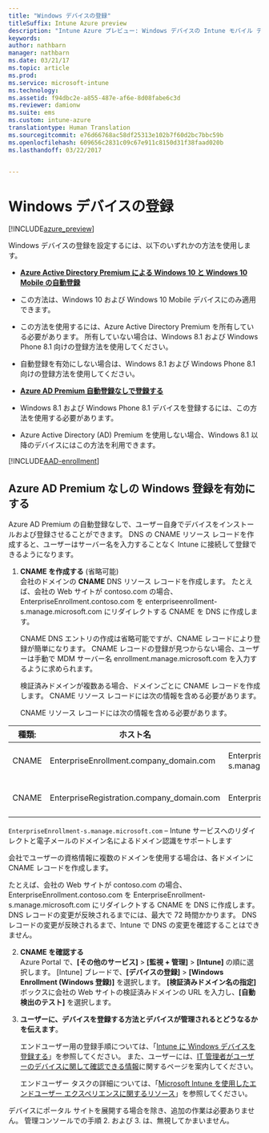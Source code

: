 ```yaml
---
title: "Windows デバイスの登録"
titleSuffix: Intune Azure preview
description: "Intune Azure プレビュー: Windows デバイスの Intune モバイル デバイス管理 (MDM) を有効にします。"
keywords: 
author: nathbarn
manager: nathbarn
ms.date: 03/21/17
ms.topic: article
ms.prod: 
ms.service: microsoft-intune
ms.technology: 
ms.assetid: f94dbc2e-a855-487e-af6e-8d08fabe6c3d
ms.reviewer: damionw
ms.suite: ems
ms.custom: intune-azure
translationtype: Human Translation
ms.sourcegitcommit: e76d66768ac58df25313e102b7f60d2bc7bbc59b
ms.openlocfilehash: 609656c2831c09c67e911c8150d31f38faad020b
ms.lasthandoff: 03/22/2017


---
```


# <a name="enroll-windows-devices"></a>Windows デバイスの登録

[!INCLUDE[azure_preview](../includes/azure_preview.md)]

Windows デバイスの登録を設定するには、以下のいずれかの方法を使用します。

- [**Azure Active Directory Premium による Windows 10 と Windows 10 Mobile の自動登録**](#set-up-windows-10-and-windows-10-mobile-automatic-enrollment-with-azure-active-directory-premium)
 -  この方法は、Windows 10 および Windows 10 Mobile デバイスにのみ適用できます。
 -  この方法を使用するには、Azure Active Directory Premium を所有している必要があります。 所有していない場合は、Windows 8.1 および Windows Phone 8.1 向けの登録方法を使用してください。
 -  自動登録を有効にしない場合は、Windows 8.1 および Windows Phone 8.1 向けの登録方法を使用してください。

- [**Azure AD Premium 自動登録なしで登録する**](#enable-windows-enrollment-without-azure-ad-premium)
 - Windows 8.1 および Windows Phone 8.1 デバイスを登録するには、この方法を使用する必要があります。
 - Azure Active Directory (AD) Premium を使用しない場合、Windows 8.1 以降のデバイスにはこの方法を利用できます。

[!INCLUDE[AAD-enrollment](../includes/win10-automatic-enrollment-aad.md)]

## <a name="enable-windows-enrollment-without-azure-ad-premium"></a>Azure AD Premium なしの Windows 登録を有効にする

Azure AD Premium の自動登録なしで、ユーザー自身でデバイスをインストールおよび登録させることができます。 DNS の CNAME リソース レコードを作成すると、ユーザーはサーバー名を入力することなく Intune に接続して登録できるようになります。

1. **CNAME を作成する** (省略可能)<br>
 会社のドメインの **CNAME** DNS リソース レコードを作成します。 たとえば、会社の Web サイトが contoso.com の場合、EnterpriseEnrollment.contoso.com を enterpriseenrollment-s.manage.microsoft.com にリダイレクトする CNAME を DNS に作成します。

    CNAME DNS エントリの作成は省略可能ですが、CNAME レコードにより登録が簡単になります。 CNAME レコードの登録が見つからない場合、ユーザーは手動で MDM サーバー名 enrollment.manage.microsoft.com を入力するように求められます。

    検証済みドメインが複数ある場合、ドメインごとに CNAME レコードを作成します。 CNAME リソース レコードには次の情報を含める必要があります。

    CNAME リソース レコードには次の情報を含める必要があります。

  |種類:|ホスト名|指定先|TTL|
  |--------|-------------|-------------|-------|
  |CNAME|EnterpriseEnrollment.company_domain.com|EnterpriseEnrollment-s.manage.microsoft.com |1 時間|
  |CNAME|EnterpriseRegistration.company_domain.com|EnterpriseRegistration.windows.net|1 時間|

  `EnterpriseEnrollment-s.manage.microsoft.com` – Intune サービスへのリダイレクトと電子メールのドメイン名によるドメイン認識をサポートします

  会社でユーザーの資格情報に複数のドメインを使用する場合は、各ドメインに CNAME レコードを作成します。

  たとえば、会社の Web サイトが contoso.com の場合、EnterpriseEnrollment.contoso.com を EnterpriseEnrollment-s.manage.microsoft.com にリダイレクトする CNAME を DNS に作成します。 DNS レコードの変更が反映されるまでには、最大で 72 時間かかります。 DNS レコードの変更が反映されるまで、Intune で DNS の変更を確認することはできません。

2.  **CNAME を確認する**<br>Azure Portal で、**[その他のサービス]** > **[監視 + 管理]** > **[Intune]** の順に選択します。 [Intune] ブレードで、**[デバイスの登録]**  >  **[Windows Enrollment (Windows 登録)]** を選択します。 **[検証済みドメイン名の指定]** ボックスに会社の Web サイトの検証済みドメインの URL を入力し、**[自動検出のテスト]** を選択します。

3.  **ユーザーに、デバイスを登録する方法とデバイスが管理されるとどうなるかを伝えます**。

    エンドユーザー用の登録手順については、「[Intune に Windows デバイスを登録する](https://docs.microsoft.com/intune/enduser/enroll-your-device-in-intune-windows)」を参照してください。 また、ユーザーには、[IT 管理者がユーザーのデバイスに関して確認できる情報](https://docs.microsoft.com/intune/enduser/what-can-your-it-administrator-see-when-you-enroll-your-device-in-intune-windows)に関するページを案内してください。

    エンドユーザー タスクの詳細については、「[Microsoft Intune を使用したエンドユーザー エクスペリエンスに関するリソース](https://docs.microsoft.com/intune/deploy-use/how-to-educate-your-end-users-about-microsoft-intune)」を参照してください。

デバイスにポータル サイトを展開する場合を除き、追加の作業は必要ありません。  管理コンソールでの手順 2. および 3. は、無視してかまいません。

